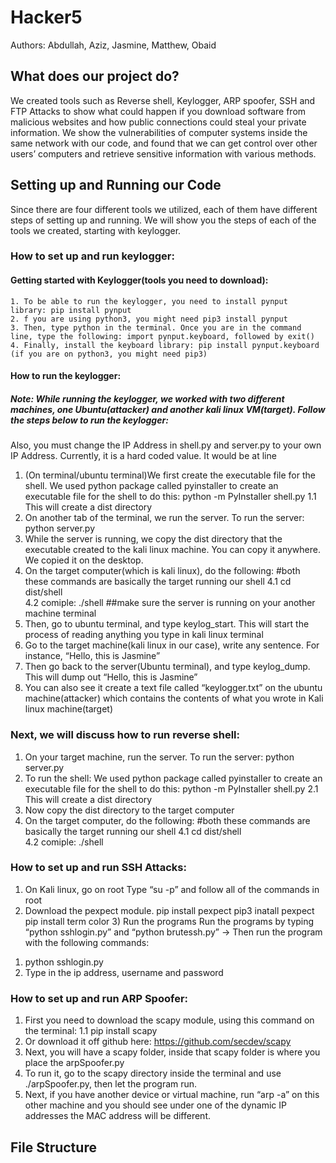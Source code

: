 # Hacker5
Authors: Abdullah, Aziz, Jasmine, Matthew, Obaid

## What does our project do?
  We created tools such as Reverse shell, Keylogger, ARP spoofer, SSH and FTP Attacks to show what could happen if you download software from malicious websites and how public connections could steal your private information. We show the vulnerabilities of computer systems inside the same network with our code, and found that we can get control over other users’ computers and retrieve sensitive information with various methods.

## Setting up and Running our Code
  Since there are four different tools we utilized, each of them have different steps of setting up and running. We will show you the steps of each of the tools we created, starting with keylogger.
  
### How to set up and run keylogger:
  #### Getting started with Keylogger(tools you need to download):
    1. To be able to run the keylogger, you need to install pynput library: pip install pynput
    2. f you are using python3, you might need pip3 install pynput
    3. Then, type python in the terminal. Once you are in the command line, type the following: import pynput.keyboard, followed by exit()
    4. Finally, install the keyboard library: pip install pynput.keyboard (if you are on python3, you might need pip3)
    
   #### How to run the keylogger:
   ##### Note: While running the keylogger, we worked with two different machines, one Ubuntu(attacker) and another kali linux      VM(target). Follow the steps below to run the keylogger:
Also, you must change the IP Address in shell.py and server.py  to your own IP Address. Currently, it is a hard coded value. It would be at line 

1. (On terminal/ubuntu terminal)We first create the executable file for the shell. We used python package called pyinstaller to create an executable file for the shell to do this: python -m PyInstaller shell.py
 1.1 This will create a dist directory 
2. On another tab of the terminal, we run the server. To run the server: python server.py
3. While the server is running, we copy the dist directory that the executable created to the kali linux machine. You can copy it anywhere. We copied it on the desktop.
4. On the target computer(which is kali linux), do the following: #both these commands are basically the target running our shell
4.1 cd dist/shell                     
4.2 comiple: ./shell     ##make sure the server is running on your another machine terminal
5. Then, go to ubuntu terminal, and type keylog_start. This will start the process of reading anything you type in kali linux terminal
6. Go to the target machine(kali linux in our case), write any sentence. For instance, “Hello, this is Jasmine”
7. Then go back to the server(Ubuntu terminal), and type keylog_dump. This will dump out “Hello, this is Jasmine”
8. You can also see it create a text file called “keylogger.txt” on the ubuntu machine(attacker) which contains the contents of what you wrote in Kali linux machine(target)

### Next, we will discuss how to run reverse shell:
1. On your target machine, run the server. To run the server: python server.py
2. To run the shell: We used python package called pyinstaller to create an executable file for the shell to do this: python -m PyInstaller shell.py
 2.1 This will create a dist directory 
3. Now copy the dist directory to the target computer
4. On the target computer, do the following: #both these commands are basically the target running our shell
4.1 cd dist/shell                     
4.2 comiple: ./shell  


### How to set up and run SSH Attacks:
1) On Kali linux, go on root 
Type “su -p” and follow all of the commands in root
 2) Download the pexpect module.
pip install pexpect
pip3 inatall pexpect
pip install term color
	3) Run the programs 
Run the programs by typing “python sshlogin.py” and “python brutessh.py”
-> Then run the program with the following commands:
1. python sshlogin.py 
2. Type in the ip address, username and password


### How to set up and run ARP Spoofer:
1. First you need to download the scapy module, using this command on the terminal: 
    1.1 pip install scapy
2. Or download it off github here: https://github.com/secdev/scapy
3. Next, you will have a scapy folder, inside that scapy folder is where you place the arpSpoofer.py
4. To run it, go to the scapy directory inside the terminal and use ./arpSpoofer.py, then let the program run. 
5. Next, if you have another device or virtual machine, run “arp -a” on this other machine and you should see under one of the dynamic IP addresses the MAC address will be different.

## File Structure
